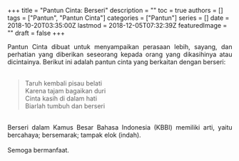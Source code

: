 +++
title = "Pantun Cinta: Berseri"
description = ""
toc = true
authors = []
tags = ["Pantun", "Pantun Cinta"]
categories = ["Pantun"]
series = []
date = 2018-10-20T03:35:00Z
lastmod = 2018-12-05T07:32:39Z
featuredImage = ""
draft = false
+++

<div style="text-align: justify;">Pantun Cinta dibuat untuk menyampaikan perasaan lebih, sayang, dan perhatian yang diberikan seseorang kepada orang yang dikasihinya atau dicintainya. Berikut ini adalah pantun cinta yang berkaitan dengan berseri:<br /><br />
<blockquote class="tr_bq">Taruh kembali pisau belati<br />Karena tajam bagaikan duri<br />Cinta kasih di dalam hati<br />Biarlah tumbuh dan berseri</blockquote><br />
Berseri dalam Kamus Besar Bahasa Indonesia (KBBI) memiliki arti, yaitu bercahaya; bersemarak; tampak elok (indah).<br /><br />
Semoga bermanfaat.</div>
